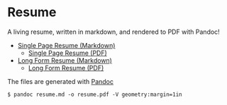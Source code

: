 # Resume

A living resume, written in markdown, and rendered to PDF with Pandoc!

- [Single Page Resume (Markdown)](single-page-resume.md)
  - [Single Page Resume (PDF)](single-page-resume.pdf)
- [Long Form Resume (Markdown)](long-form-resume.md)
  - [Long Form Resume (PDF)](long-form-resume.md)

The files are generated with [Pandoc](https://pandoc.org/)
```
$ pandoc resume.md -o resume.pdf -V geometry:margin=1in
```
